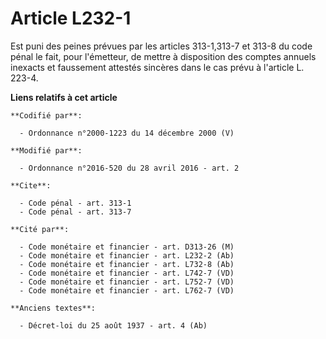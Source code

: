 # Article L232-1

Est puni des peines prévues par les articles 313-1,313-7 et 313-8 du code pénal le fait, pour l'émetteur, de mettre à
disposition des comptes annuels inexacts et faussement attestés sincères dans le cas prévu à l'article L. 223-4.

**Liens relatifs à cet article**

	**Codifié par**:

	  - Ordonnance n°2000-1223 du 14 décembre 2000 (V)

	**Modifié par**:

	  - Ordonnance n°2016-520 du 28 avril 2016 - art. 2

	**Cite**:

	  - Code pénal - art. 313-1
	  - Code pénal - art. 313-7

	**Cité par**:

	  - Code monétaire et financier - art. D313-26 (M)
	  - Code monétaire et financier - art. L232-2 (Ab)
	  - Code monétaire et financier - art. L732-8 (Ab)
	  - Code monétaire et financier - art. L742-7 (VD)
	  - Code monétaire et financier - art. L752-7 (VD)
	  - Code monétaire et financier - art. L762-7 (VD)

	**Anciens textes**:

	  - Décret-loi du 25 août 1937 - art. 4 (Ab)
